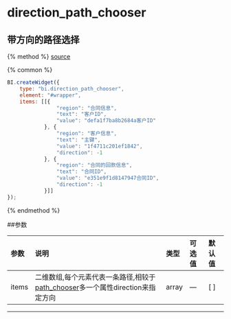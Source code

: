 # direction_path_chooser

## 带方向的路径选择

{% method %}
[source](https://jsfiddle.net/fineui/04h6gsps/)

{% common %}
```javascript
BI.createWidget({
    type: "bi.direction_path_chooser",
    element: "#wrapper",
    items: [[{
                "region": "合同信息",
                "text": "客户ID",
                "value": "defa1f7ba8b2684a客户ID"
            }, {
                "region": "客户信息",
                "text": "主键",
                "value": "1f4711c201ef1842",
                "direction": -1
            }, {
                "region": "合同的回款信息",
                "text": "合同ID",
                "value": "e351e9f1d8147947合同ID",
                "direction": -1
            }]]
});
```

{% endmethod %}

##参数

| 参数    | 说明           | 类型  | 可选值 | 默认值
| :------ |:-------------  | :-----| :----|:----|
| items |二维数组,每个元素代表一条路径,相较于[path_chooser](path_chooser.md)多一个属性direction来指定方向  | array|  — |  [ ]| 


---